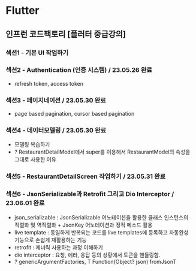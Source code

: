 # Flutter

인프런 코드팩토리 [플러터 중급강의]
---

### 섹션1 - 기본 UI 작업하기
### 섹션2 - Authentication (인증 시스템) / 23.05.26 완료
 * refresh token, access token
### 섹션3 - 페이지네이션 / 23.05.30 완료
 * page based pagination, cursor based pagination
### 섹션4 - 데이터모델링 / 23.05.30 완료
 * 모델링 복습하기
 * ? RestaurantDetailModel에서 super를 이용해서 RestaurantModel의 속성을 그대로 사용한 이유
### 섹션5 - RestaurantDetailScreen 작업하기 / 23.05.31 완료
### 섹션6 - JsonSerializable과 Retrofit 그리고 Dio Interceptor / 23.06.01 완료
 * json_serializable : JsonSerializable 어노테이션을 활용한 클래스 인스턴스의 직렬화 및 역직렬화 + JsonKey 어노테이션과 정적 메소드 활용
 * live template : 동일하게 반복되는 코드를 live templates에 등록하고 자동완성 기능으로 손쉽게 재활용하는 기능
 * retrofit : 제너릭 사용하는 과정 이해하기
 * dio interceptor : 요청, 에러, 응답 등의 상황에서 토큰을 핸들링함.
 * ? genericArgumentFactories, T Function(Object? json) fromJsonT
